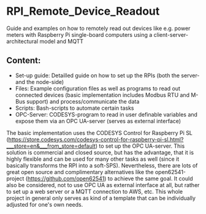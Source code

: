# RPI_Remote_Device_Readout
Guide and examples on how to remotely read out devices like e.g. power meters with Raspberry Pi single-board computers using a client-server-architectural model and MQTT

## Content:
* Set-up guide: Detailled guide on how to set up the RPIs (both the server- and the node-side)
* Files: Example configuration files as well as programs to read out connected devices (basic implementation includes Modbus RTU and M-Bus support) and process/communicate the data
* Scripts: Bash-scripts to automate certain tasks
* OPC-Server: CODESYS-program to read in user definable variables and expose them via an OPC UA-server (serves as external interface)

The basic implementation uses the CODESYS Control for Raspberry Pi SL (https://store.codesys.com/codesys-control-for-raspberry-pi-sl.html?___store=en&___from_store=default) to set up the OPC UA-server. This solution is commercial and closed source, but has the advantage, that it is highly flexible and can be used for many other tasks as well (since it basically transforms the RPI into a soft-SPS). Nevertheless, there are lots of great open source and complimentary alternatives like the open62541-project (https://github.com/open62541) to achieve the same goal. It could also be considered, not to use OPC UA as external interface at all, but rather to set up a web server or a MQTT connection to AWS, etc. This whole project in general only serves as kind of a template that can be individually adjusted for one's own needs.
